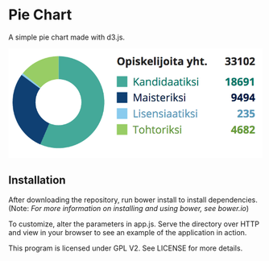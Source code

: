 # Pie Chart
A simple pie chart made with d3.js.

![The included example running in-browser](https://raw.githubusercontent.com/UniversityofHelsinki/pie-chart/master/screenshot.png)

## Installation

After downloading the repository, run bower install to install dependencies.
(Note: *For more information on installing and using bower, see bower.io*)

To customize, alter the parameters in app.js.
Serve the directory over HTTP and view in your browser to see an example of the application in action.

This program is licensed under GPL V2. See LICENSE for more details.
